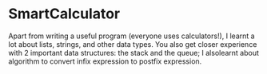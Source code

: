 # SmartCalculator
Apart from writing a useful program (everyone uses calculators!), I learnt a lot about lists, strings, and other data types. 
You also get closer experience with 2 important data structures: the stack and the queue; I alsolearnt about algorithm to convert 
infix expression to postfix expression.

